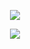 <p align="center">
  <img src="https://discord.c99.nl/widget/theme-3/909467285515796511.png" />
</p>

<p align="center">
  <img src="https://komarev.com/ghpvc/?username=trey1337&color=00FFFF" />
</p>


